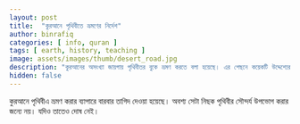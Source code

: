 ```yaml
---
layout: post
title:  "কুরআনে পৃথিবীতে ভ্রমণের নির্দেশ"
author: binrafiq
categories: [ info, quran ]
tags: [ earth, history, teaching ]
image: assets/images/thumb/desert_road.jpg
description: "কুরআনের অসংখ্যা জায়গায় পৃথিবীতর বুকে ভ্রমণ করতে বলা হয়েছে। এর পেছনে কয়েকটি উদ্দেশ্যের কথা বলা হয়েছে। একটি প্রধান উদ্দেশ্য হলো অবিশ্বাসীদের পরিণাম দেখা।"
hidden: false
---
```


কুরআনে পৃথিবীএ ভ্রমণ করার ব্যাপারে বারবার তাগিদ দেওয়া হয়েছে। অবশ্য সেটা নিছক পৃথিবীর সৌন্দর্য উপভোগ করার জন্যে নয়। যদিও তাতেও দোষ নেই। 